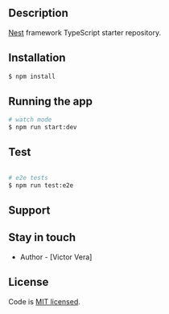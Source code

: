 ## Description

[Nest](https://github.com/nestjs/nest) framework TypeScript starter repository.

## Installation

```bash
$ npm install
```

## Running the app

```bash
# watch mode
$ npm run start:dev
```

## Test

```bash

# e2e tests
$ npm run test:e2e

```

## Support


## Stay in touch

- Author - [Victor Vera]

## License

Code is [MIT licensed](LICENSE).

